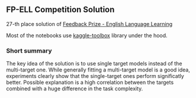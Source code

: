 ## FP-ELL Competition Solution

27-th place solution of [Feedback Prize - English Language Learning](https://www.kaggle.com/competitions/feedback-prize-english-language-learning)

Most of the notebooks use [kaggle-toolbox](https://github.com/andrei-papou/kaggle-toolbox) library under the hood.

### Short summary

The key idea of the solution is to use single target models instead of the multi-target one. While generally fitting a multi-target model is a good idea, experiments clearly show that the single-target ones perform significatly better. Possible explanation is a high correlation between the targets combined with a huge difference in the task complexity.
